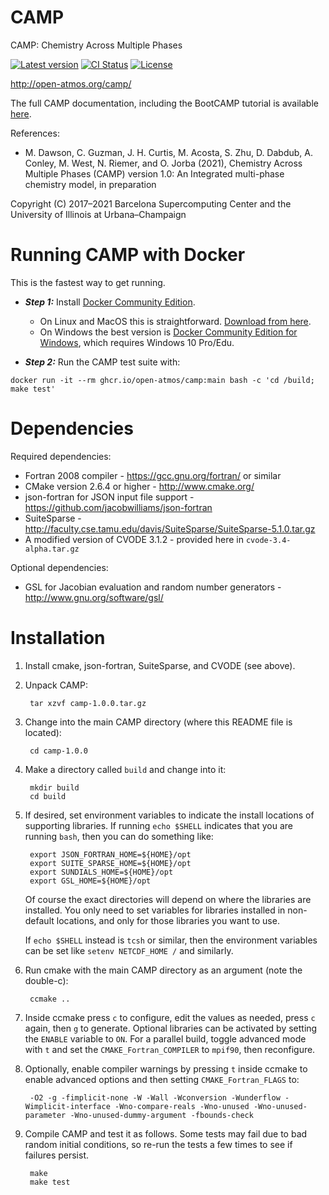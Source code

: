 
CAMP
======

CAMP: Chemistry Across Multiple Phases

[![Latest version](https://img.shields.io/github/tag/open-atmos/camp.svg?label=version)](https://github.com/open-atmos/camp/blob/main/ChangeLog.md)
[![CI Status](https://github.com/open-atmos/camp/actions/workflows/main.yml/badge.svg)](https://github.com/open-atmos/camp/actions/workflows/main.yml)
[![License](https://img.shields.io/github/license/open-atmos/camp.svg)](https://github.com/open-atmos/camp/blob/main/COPYING)

<http://open-atmos.org/camp/>

The full CAMP documentation, including the BootCAMP tutorial is available [here](https://open-atmos.github.io/camp).

References:

   * M. Dawson, C. Guzman, J. H. Curtis, M. Acosta, S. Zhu, D. Dabdub,
     A. Conley, M. West, N. Riemer, and O. Jorba (2021),
     Chemistry Across Multiple Phases (CAMP) version 1.0: An
     Integrated multi-phase chemistry model, in preparation

Copyright (C) 2017&ndash;2021 Barcelona Supercomputing Center and the
University of Illinois at Urbana&ndash;Champaign


Running CAMP with Docker
==========================

This is the fastest way to get running.

* **_Step 1:_** Install [Docker Community Edition](https://www.docker.com/community-edition).
    * On Linux and MacOS this is straightforward. [Download from here](https://store.docker.com/search?type=edition&offering=community).
    * On Windows the best version is [Docker Community Edition for Windows](https://store.docker.com/editions/community/docker-ce-desktop-windows), which requires Windows 10 Pro/Edu.

* **_Step 2:_** Run the CAMP test suite with:

```text
docker run -it --rm ghcr.io/open-atmos/camp:main bash -c 'cd /build; make test'
```


Dependencies
============

Required dependencies:

   * Fortran 2008 compiler - <https://gcc.gnu.org/fortran/> or similar
   * CMake version 2.6.4 or higher - <http://www.cmake.org/>
   * json-fortran for JSON input file support -
     <https://github.com/jacobwilliams/json-fortran>
   * SuiteSparse - <http://faculty.cse.tamu.edu/davis/SuiteSparse/SuiteSparse-5.1.0.tar.gz>
   * A modified version of CVODE 3.1.2 - provided here in `cvode-3.4-alpha.tar.gz`

Optional dependencies:

   * GSL for Jacobian evaluation and random number generators -
     <http://www.gnu.org/software/gsl/>


Installation
============

1. Install cmake, json-fortran, SuiteSparse, and CVODE (see above).

2. Unpack CAMP:

        tar xzvf camp-1.0.0.tar.gz

3. Change into the main CAMP directory (where this README file is
   located):

        cd camp-1.0.0

4. Make a directory called `build` and change into it:

        mkdir build
        cd build

5. If desired, set environment variables to indicate the install
   locations of supporting libraries. If running `echo $SHELL`
   indicates that you are running `bash`, then you can do something
   like:

        export JSON_FORTRAN_HOME=${HOME}/opt
        export SUITE_SPARSE_HOME=${HOME}/opt
        export SUNDIALS_HOME=${HOME}/opt
        export GSL_HOME=${HOME}/opt

   Of course the exact directories will depend on where the libraries
   are installed. You only need to set variables for libraries
   installed in non-default locations, and only for those libraries
   you want to use.

   If `echo $SHELL` instead is `tcsh` or similar, then the environment
   variables can be set like `setenv NETCDF_HOME /` and similarly.

6. Run cmake with the main CAMP directory as an argument (note the
   double-c):

        ccmake ..

7. Inside ccmake press `c` to configure, edit the values as needed,
   press `c` again, then `g` to generate. Optional libraries can be
   activated by setting the `ENABLE` variable to `ON`. For a parallel
   build, toggle advanced mode with `t` and set the
   `CMAKE_Fortran_COMPILER` to `mpif90`, then reconfigure.

8. Optionally, enable compiler warnings by pressing `t` inside ccmake
   to enable advanced options and then setting `CMAKE_Fortran_FLAGS`
   to:

        -O2 -g -fimplicit-none -W -Wall -Wconversion -Wunderflow -Wimplicit-interface -Wno-compare-reals -Wno-unused -Wno-unused-parameter -Wno-unused-dummy-argument -fbounds-check

8. Compile CAMP and test it as follows. Some tests may fail due to
   bad random initial conditions, so re-run the tests a few times to
   see if failures persist.

        make
        make test


